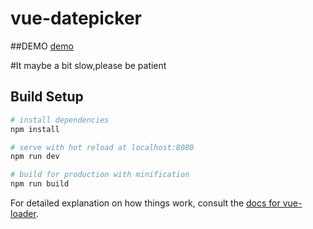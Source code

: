 # vue-datepicker

##DEMO
[demo](https://cgc2109748.github.io/javascript-vue-datepicker/)

#It maybe a bit slow,please be patient

## Build Setup

``` bash
# install dependencies
npm install

# serve with hot reload at localhost:8080
npm run dev

# build for production with minification
npm run build
```

For detailed explanation on how things work, consult the [docs for vue-loader](http://vuejs.github.io/vue-loader).
